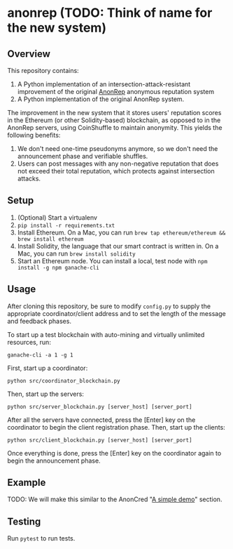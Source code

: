 # anonrep (TODO: Think of name for the new system)

## Overview
This repository contains:
1. A Python implementation of an intersection-attack-resistant improvement of the original [AnonRep](http://www.cs.yale.edu/homes/zhai-ennan/zhai16anonrep.pdf) anonymous reputation system
2. A Python implementation of the original AnonRep system.

The improvement in the new system that it stores users' reputation scores in the Ethereum (or other Solidity-based) blockchain, as opposed to in the AnonRep servers, using CoinShuffle to maintain anonymity. This yields the following benefits:
1. We don't need one-time pseudonyms anymore, so we don't need the announcement phase and verifiable shuffles.
2. Users can post messages with any non-negative reputation that does not exceed their total reputation, which protects against intersection attacks.

## Setup
1. (Optional) Start a virtualenv
2. `pip install -r requirements.txt`
3. Install Ethereum. On a Mac, you can run `brew tap ethereum/ethereum && brew install ethereum`
4. Install Solidity, the language that our smart contract is written in. On a Mac, you can run `brew install solidity`
5. Start an Ethereum node. You can install a local, test node with `npm install -g npm ganache-cli`

## Usage
After cloning this repository, be sure to modify `config.py` to supply the appropriate coordinator/client address and to set the length of the message and feedback phases.

To start up a test blockchain with auto-mining and virtually unlimited resources, run:
```
ganache-cli -a 1 -g 1
```

First, start up a coordinator:
```
python src/coordinator_blockchain.py
```

Then, start up the servers:
```
python src/server_blockchain.py [server_host] [server_port]
```
After all the servers have connected, press the [Enter] key on the coordinator to begin the client registration phase.
Then, start up the clients:
```
python src/client_blockchain.py [server_host] [server_port]
```
Once everything is done, press the [Enter] key on the coordinator again to begin the announcement phase.

## Example

TODO: We will make this similar to the AnonCred "[A simple demo](https://github.com/anonyreputation/anonCred#a-simple-demo)" section.

## Testing
Run `pytest` to run tests.

